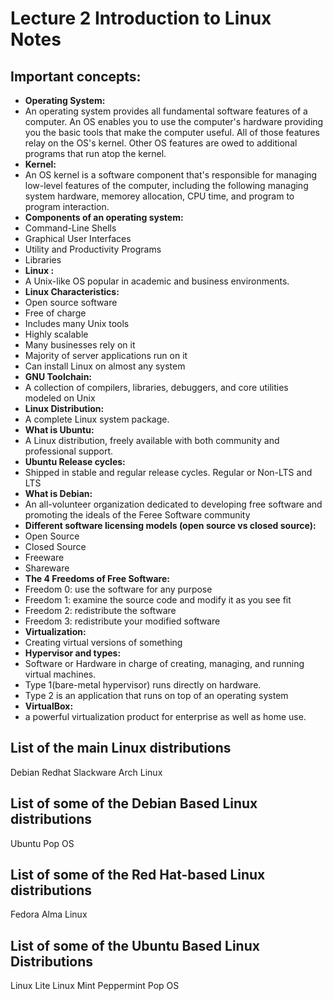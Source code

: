# Lecture 2 Introduction to Linux Notes

## Important concepts:
* **Operating System:**
* An operating system provides all fundamental software features of a computer. An OS enables you to use the computer's hardware providing you the basic tools that make the computer useful. All of those features relay on the OS's kernel. Other OS features are owed to additional programs that run atop the kernel.
* **Kernel:**
* An OS kernel is a software component that's responsible for managing low-level features of the computer, including the following managing system hardware, memorey allocation, CPU time, and program to program interaction.
* **Components of an operating system:**
* Command-Line Shells
* Graphical User Interfaces
* Utility and Productivity Programs
* Libraries
* **Linux :**
* A Unix-like OS popular in academic and business environments.
* **Linux Characteristics:**
* Open source software
* Free of charge
* Includes many Unix tools
* Highly scalable
* Many businesses rely on it
* Majority of server applications run on it
* Can install Linux on almost any system
* **GNU Toolchain:**
* A collection of compilers, libraries, debuggers, and core utilities modeled on Unix
* **Linux Distribution:**
* A complete Linux system package.
* **What is Ubuntu:**
* A Linux distribution, freely available with both community and professional support.
* **Ubuntu Release cycles:**
* Shipped in stable and regular release cycles. Regular or Non-LTS and LTS
* **What is Debian:**
* An all-volunteer organization dedicated to developing free software and promoting the ideals of the Feree Software community
* **Different software licensing models (open source vs closed source):**
* Open Source
* Closed Source
* Freeware
* Shareware
* **The 4 Freedoms of Free Software:**
* Freedom 0: use the software for any purpose
* Freedom 1: examine the source code and modify it as you see fit
* Freedom 2: redistribute the software
* Freedom 3: redistribute your modified software
* **Virtualization:**
* Creating virtual versions of something
* **Hypervisor and types:**
* Software or Hardware in charge of creating, managing, and running virtual machines.
* Type 1(bare-metal hypervisor) runs directly on hardware.
* Type 2 is an application that runs on top of an operating system
* **VirtualBox:**
* a powerful virtualization product for enterprise as well as home use.


## List of the main Linux distributions
Debian
Redhat
Slackware
Arch Linux
## List of some of the Debian Based Linux distributions
Ubuntu
Pop OS
## List of some of the Red Hat-based Linux distributions
Fedora
Alma Linux
## List of some of the Ubuntu Based Linux Distributions
Linux Lite
Linux Mint
Peppermint
Pop OS